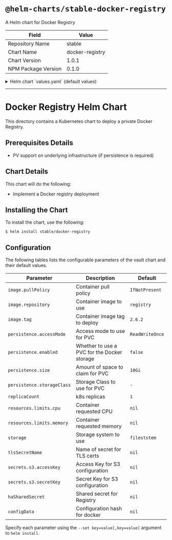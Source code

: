 # `@helm-charts/stable-docker-registry`

A Helm chart for Docker Registry

| Field               | Value           |
| ------------------- | --------------- |
| Repository Name     | stable          |
| Chart Name          | docker-registry |
| Chart Version       | 1.0.1           |
| NPM Package Version | 0.1.0           |

<details>

<summary>Helm chart `values.yaml` (default values)</summary>

```yaml
# Default values for docker-registry.
# This is a YAML-formatted file.
# Declare variables to be passed into your templates.
replicaCount: 1
image:
  repository: registry
  tag: 2.6.2
  pullPolicy: IfNotPresent
service:
  name: registry
  type: ClusterIP
  port: 5000
  annotations: {}
  # foo.io/bar: "true"
ingress:
  enabled: false
  # Used to create an Ingress record.
  hosts:
    - chart-example.local
  annotations:
    # kubernetes.io/ingress.class: nginx
    # kubernetes.io/tls-acme: "true"
  tls:
    # Secrets must be manually created in the namespace.
    # - secretName: chart-example-tls
    #   hosts:
    #     - chart-example.local
resources:
  {}
  # We usually recommend not to specify default resources and to leave this as a conscious
  # choice for the user. This also increases chances charts run on environments with little
  # resources, such as Minikube. If you do want to specify resources, uncomment the following
  # lines, adjust them as necessary, and remove the curly braces after 'resources:'.
  # limits:
  #  cpu: 100m
  #  memory: 128Mi
  # requests:
  #  cpu: 100m
  #  memory: 128Mi
persistence:
  accessMode: 'ReadWriteOnce'
  enabled: false
  size: 10Gi
  # storageClass: '-'

# set the type of filesystem to use
storage: filesystem

# Set this to name of secret for tls certs
# tlsSecretName: registry.docker.example.com
secrets:
  haSharedSecret: ''
# Secrets for S3 access and secret keys
#   s3:
#     accessKey: ""
#     secretKey: ""
configData:
  version: 0.1
  log:
    fields:
      service: registry
  storage:
    cache:
      blobdescriptor: inmemory
  http:
    addr: :5000
    headers:
      X-Content-Type-Options: [nosniff]
  health:
    storagedriver:
      enabled: true
      interval: 10s
      threshold: 3
```

</details>

---

# Docker Registry Helm Chart

This directory contains a Kubernetes chart to deploy a private Docker Registry.

## Prerequisites Details

- PV support on underlying infrastructure (if persistence is required)

## Chart Details

This chart will do the following:

- Implement a Docker registry deployment

## Installing the Chart

To install the chart, use the following:

```console
$ helm install stable/docker-registry
```

## Configuration

The following tables lists the configurable parameters of the vault chart and
their default values.

| Parameter                  | Description                                 | Default         |
| -------------------------- | ------------------------------------------- | --------------- |
| `image.pullPolicy`         | Container pull policy                       | `IfNotPresent`  |
| `image.repository`         | Container image to use                      | `registry`      |
| `image.tag`                | Container image tag to deploy               | `2.6.2`         |
| `persistence.accessMode`   | Access mode to use for PVC                  | `ReadWriteOnce` |
| `persistence.enabled`      | Whether to use a PVC for the Docker storage | `false`         |
| `persistence.size`         | Amount of space to claim for PVC            | `10Gi`          |
| `persistence.storageClass` | Storage Class to use for PVC                | `-`             |
| `replicaCount`             | k8s replicas                                | `1`             |
| `resources.limits.cpu`     | Container requested CPU                     | `nil`           |
| `resources.limits.memory`  | Container requested memory                  | `nil`           |
| `storage`                  | Storage system to use                       | `fileststem`    |
| `tlsSecretName`            | Name of secret for TLS certs                | `nil`           |
| `secrets.s3.accessKey`     | Access Key for S3 configuration             | `nil`           |
| `secrets.s3.secretKey`     | Secret Key for S3 configuration             | `nil`           |
| `haSharedSecret`           | Shared secret for Registry                  | `nil`           |
| `configData`               | Configuration hash for docker               | `nil`           |

Specify each parameter using the `--set key=value[,key=value]` argument to
`helm install`.
